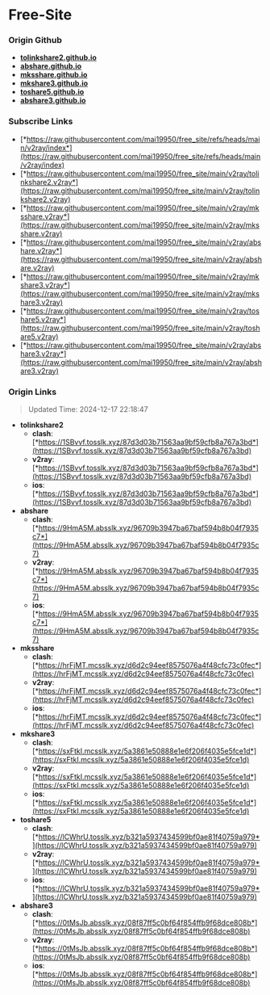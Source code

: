 # Free-Site

### Origin Github

- [**tolinkshare2.github.io**](https://github.com/tolinkshare2/tolinkshare2.github.io)
- [**abshare.github.io**](https://github.com/abshare/abshare.github.io)
- [**mksshare.github.io**](https://github.com/mksshare/mksshare.github.io)
- [**mkshare3.github.io**](https://github.com/mkshare3/mkshare3.github.io)
- [**toshare5.github.io**](https://github.com/toshare5/toshare5.github.io)
- [**abshare3.github.io**](https://github.com/abshare3/abshare3.github.io)

### Subscribe Links

- [*https://raw.githubusercontent.com/mai19950/free_site/refs/heads/main/v2ray/index*](https://raw.githubusercontent.com/mai19950/free_site/refs/heads/main/v2ray/index)
- [*https://raw.githubusercontent.com/mai19950/free_site/main/v2ray/tolinkshare2.v2ray*](https://raw.githubusercontent.com/mai19950/free_site/main/v2ray/tolinkshare2.v2ray)
- [*https://raw.githubusercontent.com/mai19950/free_site/main/v2ray/mksshare.v2ray*](https://raw.githubusercontent.com/mai19950/free_site/main/v2ray/mksshare.v2ray)
- [*https://raw.githubusercontent.com/mai19950/free_site/main/v2ray/abshare.v2ray*](https://raw.githubusercontent.com/mai19950/free_site/main/v2ray/abshare.v2ray)
- [*https://raw.githubusercontent.com/mai19950/free_site/main/v2ray/mkshare3.v2ray*](https://raw.githubusercontent.com/mai19950/free_site/main/v2ray/mkshare3.v2ray)
- [*https://raw.githubusercontent.com/mai19950/free_site/main/v2ray/toshare5.v2ray*](https://raw.githubusercontent.com/mai19950/free_site/main/v2ray/toshare5.v2ray)
- [*https://raw.githubusercontent.com/mai19950/free_site/main/v2ray/abshare3.v2ray*](https://raw.githubusercontent.com/mai19950/free_site/main/v2ray/abshare3.v2ray)

### Origin Links

> Updated Time: 2024-12-17 22:18:47

- **tolinkshare2**
  - **clash**: [*https://1SBvvf.tosslk.xyz/87d3d03b71563aa9bf59cfb8a767a3bd*](https://1SBvvf.tosslk.xyz/87d3d03b71563aa9bf59cfb8a767a3bd)
  - **v2ray**: [*https://1SBvvf.tosslk.xyz/87d3d03b71563aa9bf59cfb8a767a3bd*](https://1SBvvf.tosslk.xyz/87d3d03b71563aa9bf59cfb8a767a3bd)
  - **ios**: [*https://1SBvvf.tosslk.xyz/87d3d03b71563aa9bf59cfb8a767a3bd*](https://1SBvvf.tosslk.xyz/87d3d03b71563aa9bf59cfb8a767a3bd)
- **abshare**
  - **clash**: [*https://9HmA5M.absslk.xyz/96709b3947ba67baf594b8b04f7935c7*](https://9HmA5M.absslk.xyz/96709b3947ba67baf594b8b04f7935c7)
  - **v2ray**: [*https://9HmA5M.absslk.xyz/96709b3947ba67baf594b8b04f7935c7*](https://9HmA5M.absslk.xyz/96709b3947ba67baf594b8b04f7935c7)
  - **ios**: [*https://9HmA5M.absslk.xyz/96709b3947ba67baf594b8b04f7935c7*](https://9HmA5M.absslk.xyz/96709b3947ba67baf594b8b04f7935c7)
- **mksshare**
  - **clash**: [*https://hrFjMT.mcsslk.xyz/d6d2c94eef8575076a4f48cfc73c0fec*](https://hrFjMT.mcsslk.xyz/d6d2c94eef8575076a4f48cfc73c0fec)
  - **v2ray**: [*https://hrFjMT.mcsslk.xyz/d6d2c94eef8575076a4f48cfc73c0fec*](https://hrFjMT.mcsslk.xyz/d6d2c94eef8575076a4f48cfc73c0fec)
  - **ios**: [*https://hrFjMT.mcsslk.xyz/d6d2c94eef8575076a4f48cfc73c0fec*](https://hrFjMT.mcsslk.xyz/d6d2c94eef8575076a4f48cfc73c0fec)
- **mkshare3**
  - **clash**: [*https://sxFtkI.mcsslk.xyz/5a3861e50888e1e6f206f4035e5fce1d*](https://sxFtkI.mcsslk.xyz/5a3861e50888e1e6f206f4035e5fce1d)
  - **v2ray**: [*https://sxFtkI.mcsslk.xyz/5a3861e50888e1e6f206f4035e5fce1d*](https://sxFtkI.mcsslk.xyz/5a3861e50888e1e6f206f4035e5fce1d)
  - **ios**: [*https://sxFtkI.mcsslk.xyz/5a3861e50888e1e6f206f4035e5fce1d*](https://sxFtkI.mcsslk.xyz/5a3861e50888e1e6f206f4035e5fce1d)
- **toshare5**
  - **clash**: [*https://lCWhrU.tosslk.xyz/b321a5937434599bf0ae81f40759a979*](https://lCWhrU.tosslk.xyz/b321a5937434599bf0ae81f40759a979)
  - **v2ray**: [*https://lCWhrU.tosslk.xyz/b321a5937434599bf0ae81f40759a979*](https://lCWhrU.tosslk.xyz/b321a5937434599bf0ae81f40759a979)
  - **ios**: [*https://lCWhrU.tosslk.xyz/b321a5937434599bf0ae81f40759a979*](https://lCWhrU.tosslk.xyz/b321a5937434599bf0ae81f40759a979)
- **abshare3**
  - **clash**: [*https://0tMsJb.absslk.xyz/08f87ff5c0bf64f854ffb9f68dce808b*](https://0tMsJb.absslk.xyz/08f87ff5c0bf64f854ffb9f68dce808b)
  - **v2ray**: [*https://0tMsJb.absslk.xyz/08f87ff5c0bf64f854ffb9f68dce808b*](https://0tMsJb.absslk.xyz/08f87ff5c0bf64f854ffb9f68dce808b)
  - **ios**: [*https://0tMsJb.absslk.xyz/08f87ff5c0bf64f854ffb9f68dce808b*](https://0tMsJb.absslk.xyz/08f87ff5c0bf64f854ffb9f68dce808b)
